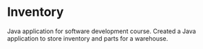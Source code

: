 # Inventory
Java application for software development course. Created a Java application to store inventory and parts for a warehouse.
